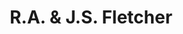 ---
title: "R.A. & J.S. Fletcher"
url: /grange-over-sands/r-a-and-j-s-fletcher/
shop: greengrocer
---